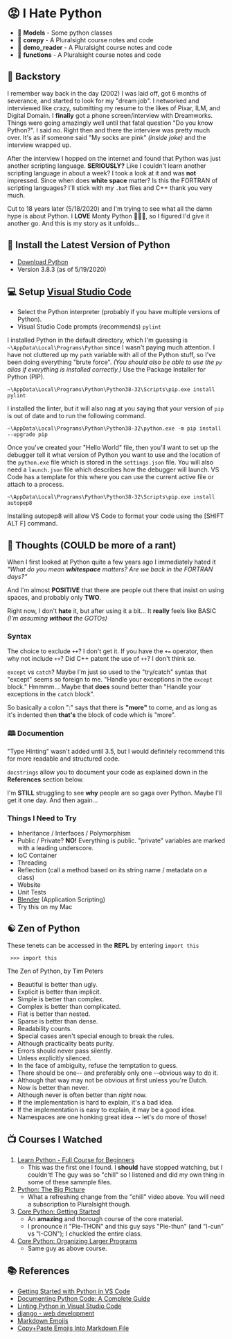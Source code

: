 # :rage: I Hate Python

* :file_folder: **Models** - Some python classes
* :file_folder: **corepy** - A Pluralsight course notes and code
* :file_folder: **demo_reader** - A Pluralsight course notes and code
* :file_folder: **functions** - A Pluralsight course notes and code

## :scroll: Backstory

I remember way back in the day (2002) I was laid off, got 6 months of severance, and started to look for my "dream job".
I networked and interviewed like crazy, submitting my resume to the likes of Pixar, ILM, and Digital Domain.
I **finally** got a phone screen/interview with Dreamworks.  Things were going amazingly well until that fatal question "Do you know Python?".
I said no. Right then and there the interview was pretty much over. It's as if someone said "My socks are pink" *(inside joke)* and the interview wrapped up.

After the interview I hopped on the internet and found that Python was just another scripting language.  **SERIOUSLY?**  Like I couldn't learn another scripting language in about a week?  I took a look at it and was **not** impressed.  Since when does **white space** matter?  Is this the FORTRAN of scripting languages?  I'll stick with my `.bat` files and C++ thank you very much.

Cut to 18 years later (5/18/2020) and I'm trying to see what all the damn hype is about Python.  I **LOVE** Monty Python 🥥🥥🦜, so I figured I'd give it another go.  And this is my story as it unfolds...

## 💾 Install the Latest Version of Python

* [Download Python](https://www.python.org/downloads/)
* Version 3.8.3 (as of 5/19/2020)

## :computer: Setup [Visual Studio Code](https://code.visualstudio.com/)

* Select the Python interpreter (probably if you have multiple versions of Python).
* Visual Studio Code prompts (recommends) `pylint`

I installed Python in the default directory, which I'm guessing is `~\AppData\Local\Programs\Python` since I wasn't paying much attention.
I have not cluttered up my `path` variable with all of the Python stuff, so I've been doing everything "brute force". *(You should also be able to use the `py` alias if everything is installed correctly.)*  Use the Package Installer for Python (PIP).

    ~\AppData\Local\Programs\Python\Python38-32\Scripts\pip.exe install pylint

I installed the linter, but it will also nag at you saying that your version of `pip` is out of date and to run the following command.

    ~\AppData\Local\Programs\Python\Python38-32\python.exe -m pip install --upgrade pip

Once you've created your "Hello World" file, then you'll want to set up the debugger tell it what version of Python you want to use and the location of the `python.exe` file which is stored in the `settings.json` file.  You will also need a `launch.json` file which describes how the debugger will launch.  VS Code has a template for this where you can use the current active file or attach to a process.

    ~\AppData\Local\Programs\Python\Python38-32\Scripts\pip.exe install autopep8

Installing autopep8 will allow VS Code to format your code using the [SHIFT ALT F] command.

## 💭 Thoughts (COULD be more of a rant)

When I first looked at Python quite a few years ago I immediately hated it *"What do you mean **whitespace** matters? Are we back in the FORTRAN days?"*

And I'm almost **POSITIVE** that there are people out there that insist on using spaces, and probably only **TWO**.

Right now, I don't **hate** it, but after using it a bit...  It **really** feels like BASIC *(I'm assuming **without** the GOTOs)*

### Syntax

The choice to exclude `++`?  I don't get it.  If you have the `+=` operator, then why not include `++`?  Did C++ patent the use of `++`?  I don't think so.

`except` vs `catch`?  Maybe I'm just so used to the "try/catch" syntax that "except" seems so foreign to me. "Handle your exceptions in the `except` block." Hmmmm...  Maybe that **does** sound better than "Handle your exceptions in the `catch` block".

So basically a colon ":" says that there is **"more"** to come, and as long as it's indented then **that's** the block of code which is "more".

### 🕮 Documention

"Type Hinting" wasn't added until 3.5, but I would definitely recommend this for more readable and structured code.

`docstrings` allow you to document your code as explained down in the **References** section below.

I'm **STILL** struggling to see **why** people are so gaga over Python.  Maybe I'll get it one day.  And then again...

### Things I Need to Try

* Inheritance / Interfaces / Polymorphism
* Public / Private? **NO!** Everything is public. "private" variables are marked with a leading underscore.
* IoC Container
* Threading
* Reflection (call a method based on its string name / metadata on a class)
* Website
* Unit Tests
* [Blender](https://www.blender.org/) (Application Scripting)
* Try this on my Mac

## ☯ Zen of Python

These tenets can be accessed in the **REPL** by entering `import this`

     >>> import this

The Zen of Python, by Tim Peters

* Beautiful is better than ugly.
* Explicit is better than implicit.
* Simple is better than complex.
* Complex is better than complicated.
* Flat is better than nested.
* Sparse is better than dense.
* Readability counts.
* Special cases aren't special enough to break the rules.
* Although practicality beats purity.
* Errors should never pass silently.
* Unless explicitly silenced.
* In the face of ambiguity, refuse the temptation to guess.
* There should be one-- and preferably only one --obvious way to do it.
* Although that way may not be obvious at first unless you're Dutch.
* Now is better than never.
* Although never is often better than *right* now.
* If the implementation is hard to explain, it's a bad idea.
* If the implementation is easy to explain, it may be a good idea.
* Namespaces are one honking great idea -- let's do more of those!

## 📺 Courses I Watched

1) [Learn Python - Full Course for Beginners](https://www.youtube.com/watch?v=rfscVS0vtbw&t=15s)
    * This was the first one I found.  I **should** have stopped watching, but I couldn't!  The guy was so "chill" so I listened and did my own thing in some of these sammple files.
2) [Python: The Big Picture](https://app.pluralsight.com/library/courses/python-big-picture/table-of-contents)
    * What a refreshing change from the "chill" video above.  You will need a subscription to Pluralsight though.
3) [Core Python: Getting Started](https://app.pluralsight.com/library/courses/getting-started-python-core/table-of-contents)
    * An **amazing** and thorough course of the core material.
    * I pronounce it "Pie-THON" and this guy says "Pie-thun" (and "I-cun" vs "I-CON"); I chuckled the entire class.
4) [Core Python: Organizing Larger Programs](https://app.pluralsight.com/library/courses/core-python-organizing-larger-programs/table-of-contents)
    * Same guy as above course.

## 📚 References

* [Getting Started with Python in VS Code](https://code.visualstudio.com/docs/python/python-tutorial)
* [Documenting Python Code: A Complete Guide](https://realpython.com/documenting-python-code/)
* [Linting Python in Visual Studio Code](https://code.visualstudio.com/docs/python/linting)
* [django - web development](https://docs.djangoproject.com/)
* [Markdown Emojis](https://www.webfx.com/tools/emoji-cheat-sheet)
* [Copy+Paste Emojis Into Markdown File](https://emojis.wiki/)
